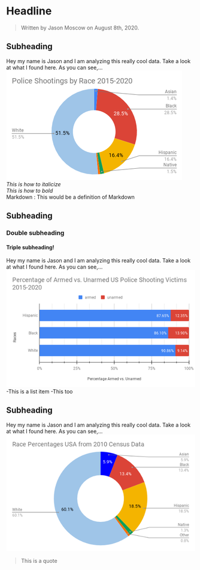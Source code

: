 # Headline
>Written by Jason Moscow on August 8th, 2020.

## Subheading
Hey my name is Jason and I am analyzing this really cool data. Take a look at what I found here. As you can see,...  
![alt text](Police&#32;Shootings&#32;by&#32;Race&#32;2015-2020&#32;(2).png "My Chart!")  
_This is how to italicize_  
*This is how to bold*  
Markdown
:   This would be a definition of Markdown


## Subheading
### Double subheading
#### Triple subheading!
Hey my name is Jason and I am analyzing this really cool data. Take a look at what I found here. As you can see,...  
![alt text](Percentage&#32;of&#32;Armed&#32;vs.&#32;Unarmed&#32;US&#32;Police&#32;Shooting&#32;Victims&#32;2015-2020&#32;(1).png "My Chart!")  
-This is a list item
-This too

## Subheading
Hey my name is Jason and I am analyzing this really cool data. Take a look at what I found here. As you can see,...  
![alt text](Race&#32;Percentages&#32;USA&#32;from&#32;2010&#32;Census&#32;Data.png "My Chart!")  
>This is a quote
